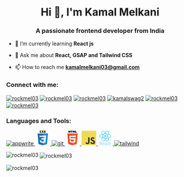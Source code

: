 <h1 align="center">Hi 👋, I'm Kamal Melkani</h1>
<h3 align="center">A passionate frontend developer from India</h3>

- 🌱 I’m currently learning **React js**

- 💬 Ask me about **React, GSAP and Tailwind CSS**

- 📫 How to reach me **kamalmelkani03@gmail.com**

<h3 align="left">Connect with me:</h3>
<p align="left">
<a href="https://codepen.io/rockmel03" target="blank"><img align="center" src="https://raw.githubusercontent.com/rahuldkjain/github-profile-readme-generator/master/src/images/icons/Social/codepen.svg" alt="rockmel03" height="30" width="40" /></a>
<a href="https://twitter.com/rockmel03" target="blank"><img align="center" src="https://raw.githubusercontent.com/rahuldkjain/github-profile-readme-generator/master/src/images/icons/Social/twitter.svg" alt="rockmel03" height="30" width="40" /></a>
<a href="https://linkedin.com/in/rockmel03" target="blank"><img align="center" src="https://raw.githubusercontent.com/rahuldkjain/github-profile-readme-generator/master/src/images/icons/Social/linked-in-alt.svg" alt="rockmel03" height="30" width="40" /></a>
<a href="https://fb.com/kamalswag2" target="blank"><img align="center" src="https://raw.githubusercontent.com/rahuldkjain/github-profile-readme-generator/master/src/images/icons/Social/facebook.svg" alt="kamalswag2" height="30" width="40" /></a>
<a href="https://instagram.com/rockmel03" target="blank"><img align="center" src="https://raw.githubusercontent.com/rahuldkjain/github-profile-readme-generator/master/src/images/icons/Social/instagram.svg" alt="rockmel03" height="30" width="40" /></a>
<a href="https://www.leetcode.com/rockmel03" target="blank"><img align="center" src="https://raw.githubusercontent.com/rahuldkjain/github-profile-readme-generator/master/src/images/icons/Social/leet-code.svg" alt="rockmel03" height="30" width="40" /></a>
</p>

<h3 align="left">Languages and Tools:</h3>
<p align="left"> <a href="https://appwrite.io" target="_blank" rel="noreferrer"> <img src="https://www.vectorlogo.zone/logos/appwriteio/appwriteio-icon.svg" alt="appwrite" width="40" height="40"/> </a> <a href="https://www.w3schools.com/css/" target="_blank" rel="noreferrer"> <img src="https://raw.githubusercontent.com/devicons/devicon/master/icons/css3/css3-original-wordmark.svg" alt="css3" width="40" height="40"/> </a> <a href="https://git-scm.com/" target="_blank" rel="noreferrer"> <img src="https://www.vectorlogo.zone/logos/git-scm/git-scm-icon.svg" alt="git" width="40" height="40"/> </a> <a href="https://www.w3.org/html/" target="_blank" rel="noreferrer"> <img src="https://raw.githubusercontent.com/devicons/devicon/master/icons/html5/html5-original-wordmark.svg" alt="html5" width="40" height="40"/> </a> <a href="https://developer.mozilla.org/en-US/docs/Web/JavaScript" target="_blank" rel="noreferrer"> <img src="https://raw.githubusercontent.com/devicons/devicon/master/icons/javascript/javascript-original.svg" alt="javascript" width="40" height="40"/> </a> <a href="https://reactjs.org/" target="_blank" rel="noreferrer"> <img src="https://raw.githubusercontent.com/devicons/devicon/master/icons/react/react-original-wordmark.svg" alt="react" width="40" height="40"/> </a> <a href="https://tailwindcss.com/" target="_blank" rel="noreferrer"> <img src="https://www.vectorlogo.zone/logos/tailwindcss/tailwindcss-icon.svg" alt="tailwind" width="40" height="40"/> </a> </p>

<p><img align="left" src="https://github-readme-stats.vercel.app/api/top-langs?username=rockmel03&show_icons=true&theme=dark&locale=en&layout=compact" alt="rockmel03" /></p>

<p>&nbsp;<img align="center" src="https://github-readme-stats.vercel.app/api?username=rockmel03&show_icons=true&theme=dark&locale=en" alt="rockmel03" /></p>

<p><img align="center" src="https://github-readme-streak-stats.herokuapp.com/?user=rockmel03&theme=dark" alt="rockmel03" /></p>
